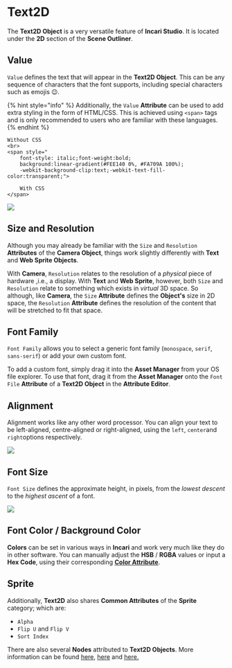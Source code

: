 # Text2D

The **Text2D Object** is a very versatile feature of **Incari Studio**. It is located under the **2D** section of the **Scene Outliner**.

## Value

`Value` defines the text that will appear in the **Text2D Object**. This can be any sequence of characters that the font supports, including special characters such as emojis 😉.

{% hint style="info" %}
Additionally, the `Value` **Attribute** can be used to add extra styling in the form of HTML/CSS. This is achieved using `<span>` tags and is only recommended to users who are familiar with these languages.
{% endhint %}

```markup
Without CSS
<br>
<span style="
    font-style: italic;font-weight:bold;
    background:linear-gradient(#FEE140 0%, #FA709A 100%);
    -webkit-background-clip:text;-webkit-text-fill-color:transparent;">

    With CSS
</span>
```

![](../../../.gitbook/assets/css.png)

## Size and Resolution

Although you may already be familiar with the `Size` and `Resolution` **Attributes** of the **Camera Object**, things work slightly differently with **Text** and **Web Sprite Objects**.

With **Camera**, `Resolution` relates to the resolution of a _physical_ piece of hardware ,i.e., a display. With **Text** and **Web Sprite**, however, both `Size` and `Resolution` relate to something which exists in _virtual_ 3D space. So although, like **Camera**, the `Size` **Attribute** defines the **Object's** size in 2D space, the `Resolution` **Attribute** defines the resolution of the content that will be stretched to fit that space.

## Font Family

`Font Family` allows you to select a generic font family \(`monospace`, `serif`, `sans-serif`\) or add your own custom font.

To add a custom font, simply drag it into the **Asset Manager** from your OS file explorer. To use that font, drag it from the **Asset Manager** onto the `Font File` **Attribute** of a **Text2D Object** in the **Attribute Editor**.

## Alignment

Alignment works like any other word processor. You can align your text to be left-aligned, centre-aligned or right-aligned, using the `left`, `center`and `right`options respectively.

![](../../../.gitbook/assets/alignment.png)

## Font Size

`Font Size` defines the approximate height, in pixels, from the _lowest descent_ to the _highest ascent_ of a font.

![](../../../.gitbook/assets/font-size.png)

## Font Color / Background Color

**Colors** can be set in various ways in **Incari** and work very much like they do in other software. You can manually adjust the **HSB** / **RGBA** values or input a **Hex Code**, using their corresponding [**Color Attribute**](../../attributes/attribute-types/color-attribute.md).

## Sprite

Additionally, **Text2D** also shares **Common Attributes** of the **Sprite** category; which are:

* `Alpha`
* `Flip U` and `Flip V`
* `Sort Index`

There are also several **Nodes** attributed to **Text2D Objects**. More information can be found [here](../../../toolbox/incari/object/set-text.md), [here](../../../toolbox/incari/object/get-text-color.md) and [here.](../../../toolbox/incari/object/set-text-color.md)